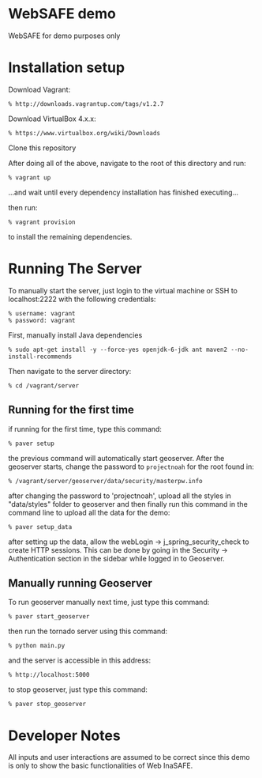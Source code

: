 WebSAFE demo
============
WebSAFE for demo purposes only

Installation setup
==================
Download Vagrant:

    % http://downloads.vagrantup.com/tags/v1.2.7
    
Download VirtualBox 4.x.x:

    % https://www.virtualbox.org/wiki/Downloads
    
Clone this repository

After doing all of the above, navigate to the root of this directory and run:

    % vagrant up

...and wait until every dependency installation has finished executing...

then run:

    % vagrant provision

to install the remaining dependencies.

Running The Server
======================
    
To manually start the server, just login to the virtual machine or SSH to localhost:2222 
with the following credentials:

    % username: vagrant
    % password: vagrant
    
First, manually install Java dependencies

    % sudo apt-get install -y --force-yes openjdk-6-jdk ant maven2 --no-install-recommends

Then navigate to the server directory:

    % cd /vagrant/server

## Running for the first time

if running for the first time, type this command:
    
    % paver setup
    
the previous command will automatically start geoserver. After the geoserver starts, change the
password to `projectnoah` for the root found in:

    % /vagrant/server/geoserver/data/security/masterpw.info

after changing the password to 'projectnoah', upload all the styles in "data/styles" folder
to geoserver and then finally run this command in the command line to upload all the data for the demo:
    
    % paver setup_data
    
after setting up the data, allow the webLogin -> j_spring_security_check to create HTTP sessions.
This can be done by going in the Security -> Authentication section in the sidebar while logged in to Geoserver.

## Manually running Geoserver

To run geoserver manually next time, just type this command:
    
    % paver start_geoserver
    
then run the tornado server using this command:

    % python main.py
    
and the server is accessible in this address:
    
    % http://localhost:5000
    
to stop geoserver, just type this command:
    
    % paver stop_geoserver
    

Developer Notes
===============

All inputs and user interactions are assumed to be correct 
since this demo is only to show the basic functionalities of Web InaSAFE.